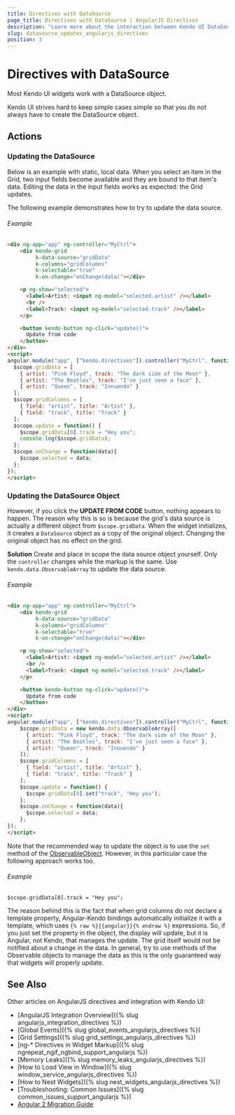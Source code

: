 ```yaml
---
title: Directives with DataSource
page_title: Directives with DataSource | AngularJS Directives
description: "Learn more about the interaction between Kendo UI DataSource and AngularJS scope to take full advantage of AngularJS integration into Kendo UI controls."
slug: datasource_updates_angularjs_directives
position: 3
---
```


# Directives with DataSource

Most Kendo UI widgets work with a DataSource object.

Kendo UI strives hard to keep simple cases simple so that you do not always have to create the DataSource object.

## Actions

### Updating the DataSource

Below is an example with static, local data. When you select an item in the Grid, two input fields become available and they are bound to that item's data. Editing the data in the input fields works as expected: the Grid updates.

The following example demonstrates how to try to update the data source.

###### Example

```html
<div ng-app="app" ng-controller="MyCtrl">
    <div kendo-grid
         k-data-source="gridData"
         k-columns="gridColumns"
         k-selectable="true"
         k-on-change="onChange(data)"></div>

    <p ng-show="selected">
      <label>Artist: <input ng-model="selected.artist" /></label>
      <br />
      <label>Track: <input ng-model="selected.track" /></label>
    </p>

    <button kendo-button ng-click="update()">
      Update from code
    </button>
</div>
<script>
angular.module("app", ["kendo.directives"]).controller("MyCtrl", function($scope) {
  $scope.gridData = [
    { artist: "Pink Floyd", track: "The dark side of the Moon" },
    { artist: "The Beatles", track: "I've just seen a face" },
    { artist: "Queen", track: "Innuendo" }
  ];
  $scope.gridColumns = [
    { field: "artist", title: "Artist" },
    { field: "track", title: "Track" }
  ];
  $scope.update = function() {
    $scope.gridData[0].track = "Hey you";
    console.log($scope.gridData);
  };
  $scope.onChange = function(data){
    $scope.selected = data;
  };
});
</script>
```

### Updating the DataSource Object

However, if you click the **UPDATE FROM CODE** button, nothing appears to happen. The reason why this is so is because the grid's data source is actually a different object from `$scope.gridData`. When the widget initializes, it creates a `DataSource` object as a copy of the original object. Changing the original object has no effect on the grid.

**Solution** Create and place in scope the data source object yourself. Only the `controller` changes while the markup is the same. Use `kendo.data.ObservableArray` to update the data source.

###### Example  

```html
<div ng-app="app" ng-controller="MyCtrl">
    <div kendo-grid
         k-data-source="gridData"
         k-columns="gridColumns"
         k-selectable="true"
         k-on-change="onChange(data)"></div>

    <p ng-show="selected">
      <label>Artist: <input ng-model="selected.artist" /></label>
      <br />
      <label>Track: <input ng-model="selected.track" /></label>
    </p>

    <button kendo-button ng-click="update()">
      Update from code
    </button>
</div>
<script>
angular.module("app", ["kendo.directives"]).controller("MyCtrl", function($scope) {
    $scope.gridData = new kendo.data.ObservableArray([
      { artist: "Pink Floyd", track: "The dark side of the Moon" },
      { artist: "The Beatles", track: "I've just seen a face" },
      { artist: "Queen", track: "Innuendo" }
    ]);
    $scope.gridColumns = [
      { field: "artist", title: "Artist" },
      { field: "track", title: "Track" }
    ];
    $scope.update = function() {
      $scope.gridData[0].set("track", "Hey you");
    };
    $scope.onChange = function(data){
      $scope.selected = data;
    };
});
</script>
```

Note that the recommended way to update the object is to use the `set` method of the [ObservableObject](/api/javascript/data/observableobject). However, in this particular case the following approach works too.

###### Example

    $scope.gridData[0].track = "Hey you";

The reason behind this is the fact that when grid columns do not declare a template property, Angular-Kendo bindings automatically initialize it with a template, which uses `{% raw %}{{angular}}{% endraw %}` expressions. So, if you just set the property in the object, the display will update, but it is Angular, not Kendo, that manages the update. The grid itself would not be notified about a change in the data. In general, try to use methods of the Observable objects to manage the data as this is the only guaranteed way that widgets will properly update.

## See Also

Other articles on AngularJS directives and integration with Kendo UI:

* [AngularJS Integration Overview]({% slug angularjs_integration_directives %})
* [Global Events]({% slug global_events_angularjs_directives %})
* [Grid Settings]({% slug grid_settings_angularjs_directives %})
* [ng-* Directives in Widget Markup]({% slug ngrepeat_ngif_ngbind_support_angularjs %})
* [Memory Leaks]({% slug memory_leaks_angularjs_directives %})
* [How to Load View in Window]({% slug window_service_angularjs_directives %})
* [How to Nest Widgets]({% slug nest_widgets_angularjs_directives %})
* [Troubleshooting: Common Issues]({% slug common_issues_support_angularjs %})
* [Angular 2 Migration Guide](http://ngmigrate.telerik.com/)
